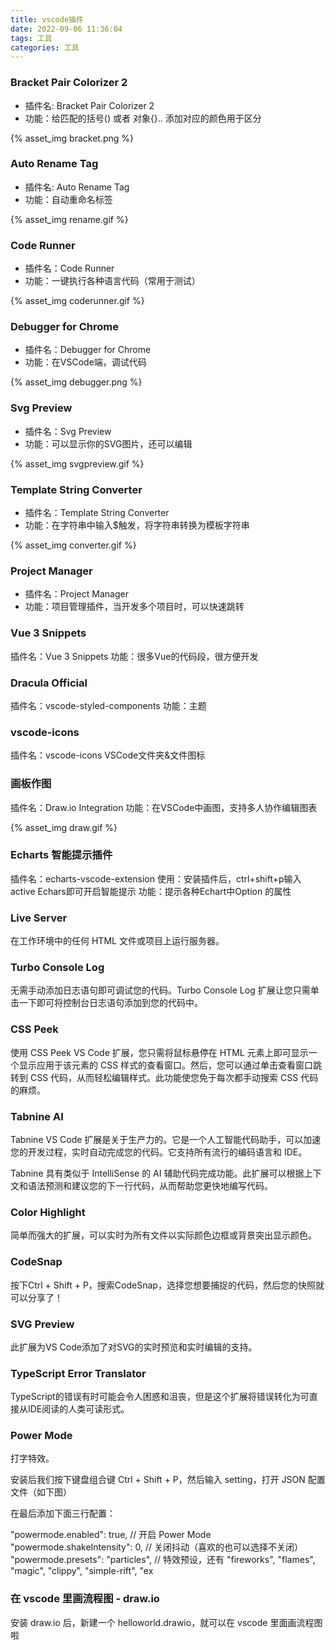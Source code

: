 ```yaml
---
title: vscode插件
date: 2022-09-06 11:36:04
tags: 工具
categories: 工具
---
```


### Bracket Pair Colorizer 2
* 插件名: Bracket Pair Colorizer 2
* 功能：给匹配的括号() 或者 对象{}.. 添加对应的颜色用于区分

{% asset_img bracket.png %}

### Auto Rename Tag
* 插件名: Auto Rename Tag
* 功能：自动重命名标签

{% asset_img rename.gif %}

### Code Runner
* 插件名：Code Runner
* 功能：一键执行各种语言代码（常用于测试）

{% asset_img coderunner.gif %}

### Debugger for Chrome
* 插件名：Debugger for Chrome
* 功能：在VSCode端，调试代码

{% asset_img debugger.png %}

### Svg Preview
* 插件名：Svg Preview
* 功能：可以显示你的SVG图片，还可以编辑

{% asset_img svgpreview.gif %}

### Template String Converter
* 插件名：Template String Converter
* 功能：在字符串中输入$触发，将字符串转换为模板字符串

{% asset_img converter.gif %}

### Project Manager
* 插件名：Project Manager
* 功能：项目管理插件，当开发多个项目时，可以快速跳转

### Vue 3 Snippets
插件名：Vue 3 Snippets
功能：很多Vue的代码段，很方便开发

### Dracula Official
插件名：vscode-styled-components
功能：主题

### vscode-icons
插件名：vscode-icons
VSCode文件夹&文件图标

### 画板作图
插件名：Draw.io Integration
功能：在VSCode中画图，支持多人协作编辑图表

{% asset_img draw.gif %}

### Echarts 智能提示插件
插件名：echarts-vscode-extension
使用：安装插件后，ctrl+shift+p输入active Echars即可开启智能提示
功能：提示各种Echart中Option 的属性

### Live Server
在工作环境中的任何 HTML 文件或项目上运行服务器。
### Turbo Console Log
无需手动添加日志语句即可调试您的代码。Turbo Console Log 扩展让您只需单击一下即可将控制台日志语句添加到您的代码中。
### CSS Peek
使用 CSS Peek VS Code 扩展，您只需将鼠标悬停在 HTML 元素上即可显示一个显示应用于该元素的 CSS 样式的查看窗口。然后，您可以通过单击查看窗口跳转到 CSS 代码，从而轻松编辑样式。此功能使您免于每次都手动搜索 CSS 代码的麻烦。
### Tabnine AI
Tabnine VS Code 扩展是关于生产力的。它是一个人工智能代码助手，可以加速您的开发过程，实时自动完成您的代码。它支持所有流行的编码语言和 IDE。

Tabnine 具有类似于 IntelliSense 的 AI 辅助代码完成功能。此扩展可以根据上下文和语法预测和建议您的下一行代码，从而帮助您更快地编写代码。

### Color Highlight
简单而强大的扩展，可以实时为所有文件以实际颜色边框或背景突出显示颜色。

### CodeSnap
按下Ctrl + Shift + P，搜索CodeSnap，选择您想要捕捉的代码，然后您的快照就可以分享了！
### SVG Preview
此扩展为VS Code添加了对SVG的实时预览和实时编辑的支持。

### TypeScript Error Translator
TypeScript的错误有时可能会令人困惑和沮丧，但是这个扩展将错误转化为可直接从IDE阅读的人类可读形式。

### Power Mode
打字特效。

安装后我们按下键盘组合键 Ctrl + Shift + P，然后输入 setting，打开 JSON 配置文件（如下图）

在最后添加下面三行配置：

"powermode.enabled": true, // 开启 Power Mode
"powermode.shakeIntensity": 0, // 关闭抖动（喜欢的也可以选择不关闭）
"powermode.presets": "particles", // 特效预设，还有 "fireworks", "flames", "magic", "clippy", "simple-rift", "ex

### 在 vscode 里画流程图 - draw.io
安装 draw.io 后，新建一个 helloworld.drawio，就可以在 vscode 里面画流程图啦